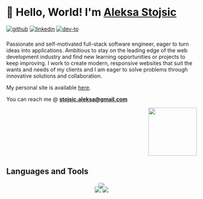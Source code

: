 # 👋 Hello, World! I'm [Aleksa Stojsic](https://aleksa-stojsic.github.io)
<a href="https://github.com/aleksa-stojsic" style="display: inline-block;">
<img src=https://img.shields.io/badge/github-%2324292e.svg?&style=for-the-badge&logo=github&logoColor=white alt=github />
</a>
<a href="https://linkedin.com/in/aleksa-stojsic" style="display: inline-block;">
<img src=https://img.shields.io/badge/linkedin-%231E77B5.svg?&style=for-the-badge&logo=linkedin&logoColor=white alt=linkedin />
</a>
<a href="https://dev.to/aleksa_stojsic" style="display: inline-block;">
<img src=https://img.shields.io/badge/dev.to-%23000000.svg?&style=for-the-badge&logo=dev.to&logoColor=white alt=dev-to />
</a>


###
Passionate and self-motivated full-stack software engineer, eager to turn ideas into applications. Ambitious to stay on the leading edge of the web development industry and find new learning opportunities or projects to keep improving. I work to create modern, responsive websites that suit the wants and needs of my clients and I am eager to solve problems through innovative solutions and collaboration.

My personal site is available [here](https://aleksa-stojsic.github.io/). 

You can reach me @ **stojsic.aleksa@gmail.com**
<div align="right">
<img src="https://vignette.wikia.nocookie.net/world-fighters/images/4/46/Bmo-0.png" width="128" height="128" />
</div>

## Languages and Tools  

<p align="center" style="margin-bottom: -20px;">
  <a href="https://skillicons.dev">
    <img src="https://skillicons.dev/icons?i=html,css,tailwind,javascript,typescript,react,next,linux,git,vscode,nodejs,mongo&theme=light" />
  </a>
</p>


<p align="center">
  <a href="https://aleksa-stojsic.github.io/" style="display: inline-block;">
  <img src="https://img.shields.io/badge/Aleksa%20Stojsic-Portfolio-9cf?style=flat-square&logo=gatsby"/>
  </a>
  <a href="https://www.buymeacoffee.com/aleksa" style="display: inline-block;"><img src="https://img.shields.io/badge/Buy-Me%20A%20Coffee-orange?style=flat-square&logo=coffeescript"/>
  </a>
</p>
